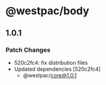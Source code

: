 # @westpac/body

## 1.0.1
### Patch Changes

- 520c2fc4: fix distribution files
- Updated dependencies [520c2fc4]
  - @westpac/core@1.0.1
